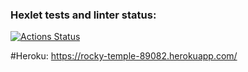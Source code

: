 ### Hexlet tests and linter status:
[![Actions Status](https://github.com/kirill-medved/frontend-project-lvl4/workflows/hexlet-check/badge.svg)](https://github.com/kirill-medved/frontend-project-lvl4/actions)

#Heroku: https://rocky-temple-89082.herokuapp.com/